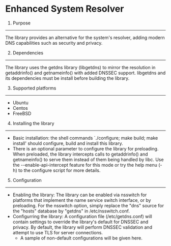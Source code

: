 Enhanced System Resolver
========================

1. Purpose
__________
  The library provides an alternative for the system's resolver, adding modern DNS capabilities such as security and privacy.

2. Dependencies
_______________
  The library uses the getdns library (libgetdns) to mirror the resolution in getaddrinfo() and getnameinfo() with added DNSSEC support.
libgetdns and its dependencies must be install before building the library.

3. Supported platforms
______________________
  - Ubuntu
  - Centos
  - FreeBSD

4. Installing the library
_________________________
  - Basic installation: the shell commands `./configure; make build; make install' should configure, build and install this library.
  - There is an optional parameter to configure the library for preloading. When preloaded, the library intercepts calls to getaddrinfo() and getnameinfo() to serve them instead of them being handled by libc.
Use the --enable-api-intercept feature for this mode or try the help menu (-h) to the configure script for more details.

5. Configuration
__________________________
  - Enabling the library:
The library can be enabled via nsswitch for platforms that implement the name service switch interface, or by preloading. For the nsswitch option, simply replace the "dns" source for the "hosts" database by "getdns" in /etc/nsswitch.conf.
  - Configurring the library:
A configuration file (/etc/getdns.conf) will contain settings to override the library's default for DNSSEC and privacy.
By default, the library will perform DNSSEC validation and attempt to use TLS for server connections.
    -   A sample of non-default configurations will be given here. 
